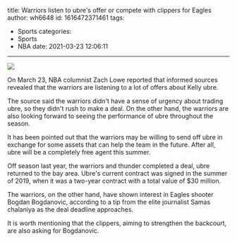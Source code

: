 title: Warriors listen to ubre's offer or compete with clippers for Eagles
author: wh6648
id: 1616472371461
tags: 
- Sports
categories: 
- Sports
- NBA
date: 2021-03-23 12:06:11
---
![](https://p2.itc.cn/images01/20210323/d31f4250a3cb4b57ac4ce00424ae4305.jpeg)


On March 23, NBA columnist Zach Lowe reported that informed sources revealed that the warriors are listening to a lot of offers about Kelly ubre.

The source said the warriors didn't have a sense of urgency about trading ubre, so they didn't rush to make a deal. On the other hand, the warriors are also looking forward to seeing the performance of ubre throughout the season.

It has been pointed out that the warriors may be willing to send off ubre in exchange for some assets that can help the team in the future. After all, ubre will be a completely free agent this summer.

Off season last year, the warriors and thunder completed a deal, ubre returned to the bay area. Ubre's current contract was signed in the summer of 2019, when it was a two-year contract with a total value of $30 million.

The warriors, on the other hand, have shown interest in Eagles shooter Bogdan Bogdanovic, according to a tip from the elite journalist Samas chalaniya as the deal deadline approaches.

It is worth mentioning that the clippers, aiming to strengthen the backcourt, are also asking for Bogdanovic.

